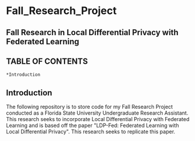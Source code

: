 # Fall_Research_Project
Fall Research in Local Differential Privacy with Federated Learning
-----------------------------------------------------------------------

TABLE OF CONTENTS 
-----------------
    *Introduction 




Introduction 
---------------

The following repository is to store code for my Fall Research Project conducted 
as a Florida State University Undergraduate Research Assistant. This research seeks to 
incorporate Local Differential Privacy with Federated Learning and is based off the paper 
"LDP-Fed: Federated Learning with Local Differential Privacy". This research seeks to 
replicate this paper. 

